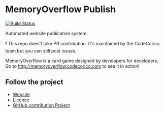 # MemoryOverflow Publish

[![Build Status](https://travis-ci.org/CodeCorico/MemoryOverflow-publish.svg)](https://travis-ci.org/CodeCorico/MemoryOverflow-publish)

Automated website publication system.

:exclamation: This repo does't take PR contribution. It's maintained by the CodeCorico team but you can still post issues.

MemoryOverflow is a card game designed by developers for developers. Go to http://memoryoverflow.codecorico.com to see it in action!

## Follow the project

* [Website](http://memoryoverflow.codecorico.com)
* [Licence](https://github.com/CodeCorico/MemoryOverflow-website/blob/master/LICENSE)
* [GitHub contribution Project](https://github.com/CodeCorico/MemoryOverflow)
